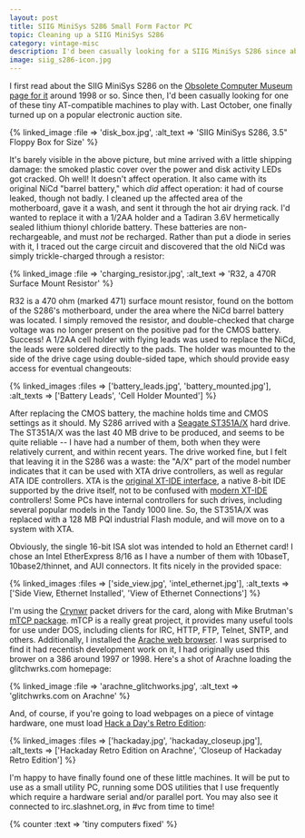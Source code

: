 ```yaml
---
layout: post
title: SIIG MiniSys S286 Small Form Factor PC
topic: Cleaning up a SIIG MiniSys S286
category: vintage-misc
description: I'd been casually looking for a SIIG MiniSys S286 since about 1998. The S286 is a 286 AT-compatible PC about the size of a narrow shoebox. With onboard IDE, floppy, VGA, serial, and parallel, and a single 16-bit ISA slot, it's a fairly useful AT-class machine in a very small box!
image: siig_s286-icon.jpg
---
```


I first read about the SIIG MiniSys S286 on the [Obsolete Computer Museum page for it](http://www.obsoletecomputermuseum.org/siigs286/) around 1998 or so. Since then, I'd been casually looking for one of these tiny AT-compatible machines to play with. Last October, one finally turned up on a popular electronic auction site. 

{% linked_image :file => 'disk_box.jpg', :alt_text => 'SIIG MiniSys S286, 3.5" Floppy Box for Size' %}

It's barely visible in the above picture, but mine arrived with a little shipping damage: the smoked plastic cover over the power and disk activity LEDs got cracked. Oh well! It doesn't affect operation. It also came with its original NiCd "barrel battery," which *did* affect operation: it had of course leaked, though not badly. I cleaned up the affected area of the motherboard, gave it a wash, and sent it through the hot air drying rack. I'd wanted to replace it with a 1/2AA holder and a Tadiran 3.6V hermetically sealed lithium thionyl chloride battery. These batteries are non-rechargeable, and must *not* be recharged. Rather than put a diode in series with it, I traced out the carge circuit and discovered that the old NiCd was simply trickle-charged through a resistor:

{% linked_image :file => 'charging_resistor.jpg', :alt_text => 'R32, a 470R Surface Mount Resistor' %}

R32 is a 470 ohm (marked 471) surface mount resistor, found on the bottom of the S286's motherboard, under the area where the NiCd barrel battery was located. I simply removed the resistor, and double-checked that charge voltage was no longer present on the positive pad for the CMOS battery. Success! A 1/2AA cell holder with flying leads was used to replace the NiCd, the leads were soldered directly to the pads. The holder was mounted to the side of the drive cage using double-sided tape, which should provide easy access for eventual changeouts:

{% linked_images :files => ['battery_leads.jpg', 'battery_mounted.jpg'], :alt_texts => ['Battery Leads', 'Cell Holder Mounted'] %}

After replacing the CMOS battery, the machine holds time and CMOS settings as it should. My S286 arrived with a [Seagate ST351A/X](http://redhill.net.au/d/16.php) hard drive. The ST351A/X was the last 40 MB drive to be produced, and seems to be quite reliable -- I have had a number of them, both when they were relatively current, and within recent years. The drive worked fine, but I felt that leaving it in the S286 was a waste: the "A/X" part of the model number indicates that it can be used with XTA drive controllers, as well as regular ATA IDE controllers. XTA is the [original XT-IDE interface](http://nerdlypleasures.blogspot.com/2014/04/the-original-8-bit-ide-interface.html), a native 8-bit IDE supported by the drive itself, not to be confused with [modern XT-IDE](/xt-ide) controllers! Some PCs have internal controllers for such drives, including several popular models in the Tandy 1000 line. So, the ST351A/X was replaced with a 128 MB PQI industrial Flash module, and will move on to a system with XTA. 

Obviously, the single 16-bit ISA slot was intended to hold an Ethernet card! I chose an Intel EtherExpress 8/16 as I have a number of them with 10baseT, 10base2/thinnet, and AUI connectors. It fits nicely in the provided space:

{% linked_images :files => ['side_view.jpg', 'intel_ethernet.jpg'], :alt_texts => ['Side View, Ethernet Installed', 'View of Ethernet Connections'] %}

I'm using the [Crynwr](http://www.crynwr.com/) packet drivers for the card, along with Mike Brutman's [mTCP package](http://www.brutman.com/mTCP/). mTCP is a really great project, it provides many useful tools for use under DOS, including clients for IRC, HTTP, FTP, Telnet, SNTP, and others. Additionally, I installed the [Arache web browser](http://www.glennmcc.org/). I was surprised to find it had recentish development work on it, I had originally used this brower on a 386 around 1997 or 1998. Here's a shot of Arachne loading the glitchwrks.com homepage:

{% linked_image :file => 'arachne_glitchworks.jpg', :alt_text => 'glitchwrks.com on Arachne' %}

And, of course, if you're going to load webpages on a piece of vintage hardware, one must load [Hack a Day's Retro Edition](http://retro.hackaday.com/):

{% linked_images :files => ['hackaday.jpg', 'hackaday_closeup.jpg'], :alt_texts => ['Hackaday Retro Edition on Arachne', 'Closeup of Hackaday Retro Edition'] %}

I'm happy to have finally found one of these little machines. It will be put to use as a small utility PC, running some DOS utilities that I use frequently which require a hardware serial and/or parallel port. You may also see it connected to irc.slashnet.org, in #vc from time to time!

{% counter :text => 'tiny computers fixed' %}

